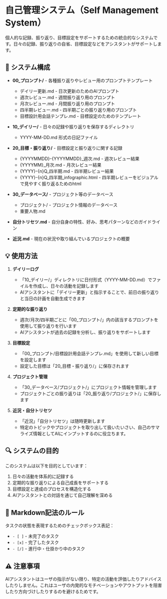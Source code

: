 # 自己管理システム（Self Management System）

個人的な記録、振り返り、目標設定をサポートするための統合的なシステムです。日々の記録、振り返りの自省、目標設定などをアシスタントがサポートします。

## 📁 システム構成

- **00_プロンプト/** - 各種振り返りやレビュー用のプロンプトテンプレート
  - デイリー更新.md - 日次更新のためのAIプロンプト
  - 週次レビュー.md - 週間振り返り用のプロンプト
  - 月次レビュー.md - 月間振り返り用のプロンプト
  - 四半期レビュー.md - 四半期ごとの振り返り用のプロンプト
  - 目標設計用会話テンプレ.md - 目標設定のためのテンプレート

- **10_デイリー/** - 日々の記録や振り返りを保存するディレクトリ
  - YYYY-MM-DD.md 形式の日記ファイル

- **20_目標・振り返り/** - 目標設定と振り返りに関する記録
  - {YYYYMMDD}-{YYYYMMDD}_週次.md - 週次レビュー結果
  - {YYYYMM}_月次.md - 月次レビュー結果
  - {YYYY}-{n}Q_四半期.md - 四半期レビュー結果
  - {YYYY}-{n}Q_四半期_infographic.html - 四半期レビューをビジュアルで見やすく振り返るためのhtml

- **30_データベース/** - プロジェクト等のデータベース
  - プロジェクト/ - プロジェクト情報のデータベース
  - 重要人物.md

- **自分トリセツ.md** - 自分自身の特性、好み、思考パターンなどのガイドライン
- **近況.md** - 現在の状況や取り組んでいるプロジェクトの概要

## 💡 使用方法

1. **デイリーログ**
   - 「10_デイリー/」ディレクトリに日付形式（YYYY-MM-DD.md）でファイルを作成し、日々の活動を記録します
   - AIアシスタントに「デイリー更新」と指示することで、前日の振り返りと当日の計画を自動生成できます

2. **定期的な振り返り**
   - 週次/月次/四半期ごとに「00_プロンプト/」内の該当するプロンプトを使用して振り返りを行います
   - AIアシスタントが過去の記録を分析し、振り返りをサポートします

3. **目標設定**
   - 「00_プロンプト/目標設計用会話テンプレ.md」を使用して新しい目標を設定します
   - 設定した目標は「20_目標・振り返り/」に保存されます

4. **プロジェクト管理**
   - 「30_データベース/プロジェクト/」にプロジェクト情報を管理します
   - プロジェクトごとの振り返りは「20_振り返り/プロジェクト/」に保存します

5. **近況・自分トリセツ**
   - 「近況」「自分トリセツ」は随時更新します
   - 特定のトピックやプロジェクトを取り出して扱いたいさい、自己のサマライズ情報としてAIにインプットするのに役立ちます。

## 🔍 システムの目的

このシステムは以下を目的としています：

1. 日々の活動を体系的に記録する
2. 定期的な振り返りによる自己成長をサポートする
3. 目標設定と達成のプロセスを構造化する
4. AIアシスタントとの対話を通じて自己理解を深める

## 📝 Markdown記法のルール

タスクの状態を表現するためのチェックボックス表記：
- `- [ ]` - 未完了のタスク
- `- [x]` - 完了したタスク
- `- [/]` - 進行中・仕掛かり中のタスク

## ⚠️ 注意事項

AIアシスタントはユーザの指示がない限り、特定の活動を評価したりアドバイスしたりしません。これはユーザの内発的なモチベーションやアウトプットを阻害したり方向づけしたりするのを避けるためです。 
